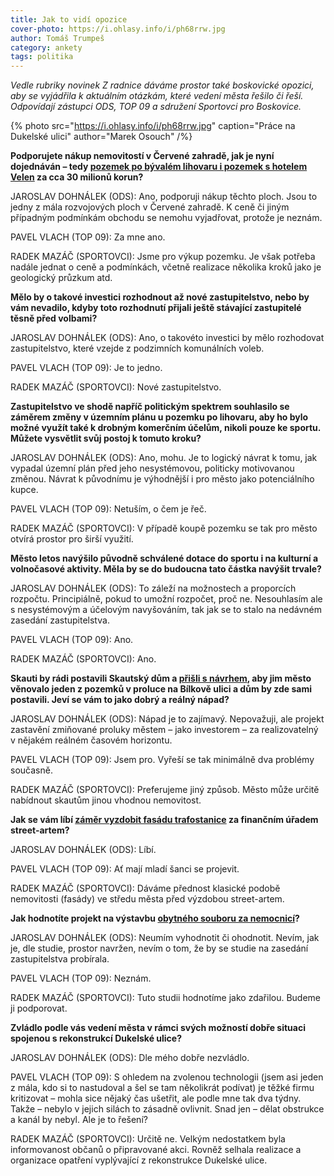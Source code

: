 ```yaml
---
title: Jak to vidí opozice
cover-photo: https://i.ohlasy.info/i/ph68rrw.jpg
author: Tomáš Trumpeš
category: ankety
tags: politika
---
```


*Vedle rubriky novinek Z radnice dáváme prostor také boskovické opozici, aby se vyjádřila k aktuálním otázkám, které vedení města řešilo či řeší. Odpovídají zástupci ODS, TOP 09 a sdružení Sportovci pro Boskovice.*

{% photo src="https://i.ohlasy.info/i/ph68rrw.jpg" caption="Práce na Dukelské ulici" author="Marek Osouch" /%}

**Podporujete nákup nemovitostí v Červené zahradě, jak je nyní dojednáván – tedy [pozemek po bývalém lihovaru i pozemek s hotelem Velen](http://www.ohlasy.info/clanky/2018/03/velen-prodej.html) za cca 30 milionů korun?**

JAROSLAV DOHNÁLEK (ODS): Ano, podporuji nákup těchto ploch. Jsou to jedny z mála rozvojových ploch v Červené zahradě. K ceně či jiným případným podmínkám obchodu se nemohu vyjadřovat, protože je neznám.

PAVEL VLACH (TOP 09): Za mne ano.

RADEK MAZÁČ (SPORTOVCI): Jsme pro výkup pozemku. Je však potřeba nadále jednat o ceně a podmínkách, včetně realizace několika kroků jako je geologický průzkum atd.

**Mělo by o takové investici rozhodnout až nové zastupitelstvo, nebo by vám nevadilo, kdyby toto rozhodnutí přijali ještě stávající zastupitelé těsně před volbami?**

JAROSLAV DOHNÁLEK (ODS): Ano, o takovéto investici by mělo rozhodovat zastupitelstvo, které vzejde z podzimních komunálních voleb.

PAVEL VLACH (TOP 09): Je to jedno.

RADEK MAZÁČ (SPORTOVCI): Nové zastupitelstvo.

**Zastupitelstvo ve shodě napříč politickým spektrem souhlasilo se záměrem změny v územním plánu u pozemku po lihovaru, aby ho bylo možné využít také k drobným komerčním účelům, nikoli pouze ke sportu. Můžete vysvětlit svůj postoj k tomuto kroku?**

JAROSLAV DOHNÁLEK (ODS): Ano, mohu. Je to logický návrat k tomu, jak vypadal územní plán před jeho nesystémovou, politicky motivovanou změnou. Návrat k původnímu je výhodnější i pro město jako potenciálního kupce.

PAVEL VLACH (TOP 09): Netuším, o čem je řeč.

RADEK MAZÁČ (SPORTOVCI): V případě koupě pozemku se tak pro město otvírá prostor pro širší využití.

**Město letos navýšilo původně schválené dotace do sportu i na kulturní a volnočasové aktivity. Měla by se do budoucna tato částka navýšit trvale?**

JAROSLAV DOHNÁLEK (ODS): To záleží na možnostech a proporcích rozpočtu. Principiálně, pokud to umožní rozpočet, proč ne. Nesouhlasím ale s nesystémovým a účelovým navyšováním, tak jak se to stalo na nedávném zasedání zastupitelstva.

PAVEL VLACH (TOP 09): Ano.

RADEK MAZÁČ (SPORTOVCI): Ano.

**Skauti by rádi postavili Skautský dům a [přišli s návrhem](http://www.ohlasy.info/clanky/2018/02/rozhovor-skauti.html), aby jim město věnovalo jeden z pozemků v proluce na Bílkově ulici a dům by zde sami postavili. Jeví se vám to jako dobrý a reálný nápad?**

JAROSLAV DOHNÁLEK (ODS): Nápad je to zajímavý. Nepovažuji, ale projekt zastavění zmiňované proluky městem – jako investorem – za realizovatelný v nějakém reálném časovém horizontu.

PAVEL VLACH (TOP 09): Jsem pro. Vyřeší se tak minimálně dva problémy současně.

RADEK MAZÁČ (SPORTOVCI): Preferujeme jiný způsob. Město může určitě nabídnout skautům jinou vhodnou nemovitost.

**Jak se vám líbí [záměr vyzdobit fasádu trafostanice](http://www.ohlasy.info/clanky/2018/05/vyzdoba-trafa.html) za finančním úřadem street-artem?**

JAROSLAV DOHNÁLEK (ODS): Líbí.

PAVEL VLACH (TOP 09): Ať mají mladí šanci se projevit.

RADEK MAZÁČ (SPORTOVCI): Dáváme přednost klasické podobě nemovitosti (fasády) ve středu města před výzdobou street-artem. 

**Jak hodnotíte projekt na výstavbu [obytného souboru za nemocnicí](http://www.boskovice.cz/urbanisticka-studie-obytneho-souboru-za-nemocnici/d-29907)?**

JAROSLAV DOHNÁLEK (ODS): Neumím vyhodnotit či ohodnotit. Nevím, jak je, dle studie, prostor navržen, nevím o tom, že by se studie na zasedání zastupitelstva probírala. 

PAVEL VLACH (TOP 09): Neznám.

RADEK MAZÁČ (SPORTOVCI): Tuto studii hodnotíme jako zdařilou. Budeme ji podporovat.

**Zvládlo podle vás vedení města v rámci svých možností dobře situaci spojenou s rekonstrukcí Dukelské ulice?**

JAROSLAV DOHNÁLEK (ODS): Dle mého dobře nezvládlo.

PAVEL VLACH (TOP 09): S ohledem na zvolenou technologii (jsem asi jeden z mála, kdo si to nastudoval a šel se tam několikrát podívat) je těžké firmu kritizovat – mohla sice nějaký čas ušetřit, ale podle mne tak dva týdny. Takže – nebylo v jejich silách to zásadně ovlivnit. Snad jen – dělat obstrukce a kanál by nebyl. Ale je to řešení?

RADEK MAZÁČ (SPORTOVCI): Určitě ne. Velkým nedostatkem byla informovanost občanů o připravované akci. Rovněž selhala realizace a organizace opatření vyplývající z rekonstrukce Dukelské ulice.
